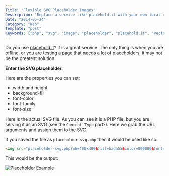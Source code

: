 ```yaml
---
Title: "Flexible SVG Placeholder Images"
Description: "Replace a service like placehold.it with your own local version that serves SVG images"
Date: "2014-05-24"
Category: "Web"
Template: "post"
Keywords: ["php", "svg", "image", "placeholder", "placehold.it", "vector", "center", "text", "server", "placekitten"]
---
```


Do you use [placehold.it](http://placehold.it "Placehold.it Homepage")? It is a great service. The only thing is when you are offline, or you are testing a page that needs a lot of placeholders, it may not be the greatest solution.

**Enter the SVG placeholder.**

Here are the properties you can set:

* width and height
* background-fill
* font-color
* font-family
* font-size

Here is the actual SVG file. As you can see it is a PHP file, but you are serving it as an SVG (see the `Content-Type` part?). Here we grab the URL arguments and assign them to the SVG.

<script src="https://gist.github.com/3aad1d22163c3c3e5cfd.js?file=placeholder-svg.php" type="text/javascript"></script>

If you saved the file as `placeholder-svg.php` then it would be used like so:

```html
<img src="placeholder-svg.php?wh=400x400&fill=bada55&color=000000&font=Georgia&size=20" />
```

This would be the output:

<div class="center">
  <img src="/images/placeholder.png" alt="Placeholder Example">
</div>

